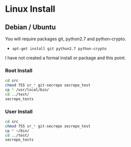 # Linux Install
## Debian / Ubuntu
You will require packages git, python2.7 and python-crypto.
   * `apt-get install git python2.7 python-crypto`

I have not created a formal install or package and this point.

### Root Install

```sh
cd src
chmod 755 sr_* git-secrepo secrepo_test
cp * /usr/local/bin/
cd ../test/
secrepo_tests
```

### User Install
```sh
cd src
chmod 755 sr_* git-secrepo secrepo_test
cp * ~/bin/
cd ../test/
secrepo_tests
```
